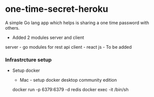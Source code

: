 # one-time-secret-heroku
A simple Go lang app which helps is sharing a one time password with others.

- Added 2 modules server and client 

server - go modules for rest api 
client - react js - To be added 


### Infrastrcture setup 

- Setup docker 
    * Mac - setup docker desktop community edition 
    
    docker run -p 6379:6379 -d redis 
    docker exec -it <docker image id> /bin/sh
